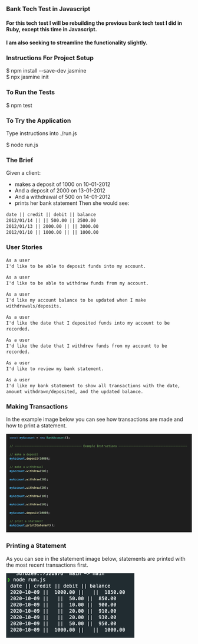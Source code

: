 ### Bank Tech Test in Javascript

#### For this tech test I will be rebuilding the previous bank tech test I did in Ruby, except this time in Javascript.
#### I am also seeking to streamline the functionality slightly.

### Instructions For Project Setup

$ npm install --save-dev jasmine   
$ npx jasmine init

### To Run the Tests

$ npm test

### To Try the Application

Type instructions into ./run.js

$ node run.js


### The Brief

Given a client:
* makes a deposit of 1000 on 10-01-2012
* And a deposit of 2000 on 13-01-2012
* And a withdrawal of 500 on 14-01-2012
* prints her bank statement
Then she would see:

```
date || credit || debit || balance
2012/01/14 || || 500.00 || 2500.00
2012/01/13 || 2000.00 || || 3000.00
2012/01/10 || 1000.00 || || 1000.00
```

### User Stories

```
As a user 
I'd like to be able to deposit funds into my account.
```
```
As a user 
I'd like to be able to withdraw funds from my account.
```
```
As a user 
I'd like my account balance to be updated when I make withdrawals/deposits. 
```
```
As a user 
I'd like the date that I deposited funds into my account to be recorded.
```
```
As a user 
I'd like the date that I withdrew funds from my account to be recorded. 
```
```
As a user 
I'd like to review my bank statement. 
```
```
As a user 
I'd like my bank statement to show all transactions with the date, 
amount withdrawn/deposited, and the updated balance. 
```

### Making Transactions

In the example image below you can see how transactions
are made and how to print a statement.

![image 1](./images/example.png)

### Printing a Statement

As you can see in the statement image below, statements are
printed with the most recent transactions first.

![image 2](./images/statement.png)
